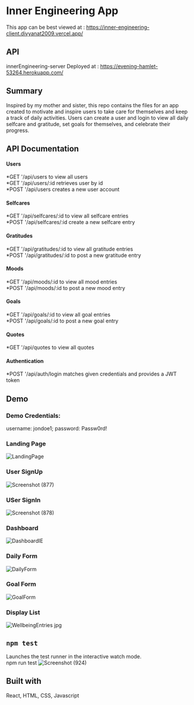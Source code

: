 # Inner Engineering App
This app can be best viewed at : https://inner-engineering-client.divyanat2009.vercel.app/

## API
innerEngineering-server
Deployed at : https://evening-hamlet-53264.herokuapp.com/

## Summary
Inspired by my mother and sister, this repo contains the files for an app created to motivate and inspire users to take care for themselves and keep a track of daily activities.
Users can create a user and login to view all daily selfcare and gratitude, set goals for themselves, and celebrate their progress.

## API Documentation
#### Users
*GET '/api/users to view all users<br/>
*GET '/api/users/:id retrieves user by id<br/>
*POST '/api/users creates a new user account<br/>
#### Selfcares
*GET '/api/selfcares/:id to view all selfcare entries<br/>
*POST '/api/selfcares/:id create a new selfcare entry<br/>
#### Gratitudes
*GET '/api/gratitudes/:id to view all gratitude entries<br/>
*POST '/api/gratitudes/:id to post a new gratitude entry<br/>
#### Moods
*GET '/api/moods/:id to view all mood entries<br/>
*POST '/api/moods/:id to post a new mood entry<br/>
#### Goals
*GET '/api/goals/:id to view all goal entries<br/>
*POST '/api/goals/:id to post a new goal entry<br/>
#### Quotes
*GET '/api/quotes to  view all quotes<br/>
#### Authentication
*POST '/api/auth/login matches given credentials and provides a JWT token

## Demo
### Demo Credentials:
username: jondoe1; password: Passw0rd!

### Landing Page
![LandingPage](https://user-images.githubusercontent.com/69719463/107443259-1dda1100-6afe-11eb-8a99-c741c3a176e1.png)
### User SignUp
![Screenshot (877)](https://user-images.githubusercontent.com/69719463/108766187-7061f700-751a-11eb-81b8-c30a7a7675c4.png)
### USer SignIn
![Screenshot (878)](https://user-images.githubusercontent.com/69719463/108766183-6f30ca00-751a-11eb-9e2c-dbfba6e12800.png)

### Dashboard
![DashboardIE](https://user-images.githubusercontent.com/69719463/107443257-1d417a80-6afe-11eb-9005-485abc3fff7b.png)

### Daily Form
![DailyForm](https://user-images.githubusercontent.com/69719463/107443261-1e72a780-6afe-11eb-85f8-567b637725de.png)

### Goal Form
![GoalForm](https://user-images.githubusercontent.com/69719463/107443251-1c104d80-6afe-11eb-9e36-e1b693ec6d40.png)

### Display List
![WellbeingEntries jpg](https://user-images.githubusercontent.com/69719463/107443256-1ca8e400-6afe-11eb-9303-19686c8ad540.png)

## `npm test`
Launches the test runner in the interactive watch mode.\
npm run test
![Screenshot (924)](https://user-images.githubusercontent.com/69719463/109839851-25786b80-7c0d-11eb-87da-069ee68f61ab.png)

## Built with
React, HTML, CSS, Javascript


